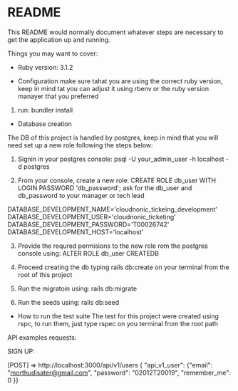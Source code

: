 # README

This README would normally document whatever steps are necessary to get the
application up and running.

Things you may want to cover:

* Ruby version: 3.1.2

* Configuration
make sure tahat you are using the correct ruby version, keep in mind tat you can adjust it using
rbenv or the ruby version manayer that you preferred
1) run:  bundler install

* Database creation

The DB of this project is handled by postgres, keep in mind that you will need set
up a new role following the steps below:

1. Signin in your postgres console: psql -U your_admin_user -h localhost -d postgres

2. From your console, create a new role: CREATE ROLE db_user WITH LOGIN PASSWORD 'db_password';
ask for the db_user and db_password to your manager or tech lead

DATABASE_DEVELOPMENT_NAME='cloudnonic_tickeing_development'
DATABASE_DEVELOPMENT_USER='cloudnonic_ticketing'
DATABASE_DEVELOPMENT_PASSWORD='T00026742'
DATABASE_DEVELOPMENT_HOST='localhost'


3. Provide the requred permisions to the new role rom the postgres console using: ALTER ROLE db_user CREATEDB

4. Proceed creating the db typing rails db:create on your terminal from the root of this project

5. Run the migratoin using: rails db:migrate

6. Run the seeds using: rails db:seed


* How to run the test suite
  The test for this project were created using rspc, to run them, just type rspec on you terminal from the root path

API examples requests:

SIGN UP:

[POST] => http://localhost:3000/api/v1/users
{ "api_v1_user": {"email": "morthudisater@gmail.com", "password": "02012T20019", "remember_me": 0 }}

